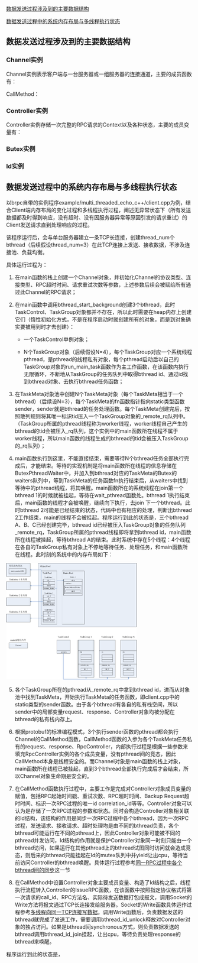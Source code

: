 [数据发送过程涉及到的主要数据结构](#数据发送过程涉及到的主要数据结构) 

[数据发送过程中的系统内存布局与多线程执行状态](#数据发送过程中的系统内存布局与多线程执行状态) 

## 数据发送过程涉及到的主要数据结构
### Channel实例
Channel实例表示客户端与一台服务器或一组服务器的连接通道，主要的成员函数有：

CallMethod：

### Controller实例
Controller实例存储一次完整的RPC请求的Context以及各种状态，主要的成员变量有：



### Butex实例

### Id实例


## 数据发送过程中的系统内存布局与多线程执行状态
以brpc自带的实例程序example/multi_threaded_echo_c++/client.cpp为例，结合Client端内存布局的变化过程和多线程执行过程，阐述无异常状态下（所有发送数据都及时得到响应，没有超时、没有因服务器异常等原因引发的请求重试）的Client发送请求直到处理响应的过程。

该程序运行后，会与单台服务器建立一条TCP长连接，创建thread_num个bthread（后续假设thread_num=3）在此TCP连接上发送、接收数据，不涉及连接池、负载均衡。

具体运行过程为：

1. 在main函数的栈上创建一个Channel对象，并初始化Channel的协议类型、连接类型、RPC超时时间、请求重试次数等参数，上述参数后续会被赋给所有通过此Channel的RPC请求；

2. 在main函数中调用bthread_start_background创建3个bthread，此时TaskControl、TaskGroup对象都并不存在，所以此时需要在heap内存上创建它们（惰性初始化方式，不是在程序启动时就创建所有的对象，而是到对象确实要被用到时才去创建）：

   - 一个TaskControl单例对象；
   
   - N个TaskGroup对象（后续假设N=4），每个TaskGroup对应一个系统线程pthread，是pthread的线程私有对象，每个pthread启动后以自己的TaskGroup对象的run_main_task函数作为主工作函数，在该函数内执行无限循环，不断地从TaskGroup的任务队列中取得bthread id、通过id找到bthread对象、去执行bthread任务函数；
   
3. 在TaskMeta对象池中创建N个TaskMeta对象（每个TaskMeta相当于一个bthread）（后续设N=3），每个TaskMeta的fn函数指针指向static类型函数sender，sender就是bthread的任务处理函数。每个TaskMeta创建完后，按照散列规则将其唯一标识tid压入一个TaskGroup对象的_remote_rq队列中。（TaskGroup所属的pthread线程称为worker线程，worker线程自己产生的bthread的tid会被压入_rq队列，这个实例中的main函数所在线程不属于worker线程，所以main函数的线程生成的bthread的tid会被压入TaskGroup的_rq队列）；

4. main函数执行到这里，不能直接结束，需要等待N个bthread任务全部执行完成后，才能结束。等待的实现机制是将main函数所在线程的信息存储在ButexPthreadWaiter中，并加入到bthread对应的TaskMeta的Butex的waiters队列中，等到TaskMeta的任务函数fn执行结束后，从waiters中找到等待中的pthread线程，将其唤醒。main函数所在的系统线程在join第一个bthread 1的时候就被挂起，等待在wait_pthread函数处。bthread 1执行结束后，main函数的线程才会被唤醒，继续向下执行，去join 下一个bthread。此时bthread 2可能是已经结束的状态，代码中也有相应的处理，判断出bthread 2工作结束，main的线程不会被挂起。程序运行到此的状态是，三个bthread A、B、C已经创建完毕，bthread id已经被压入TaskGroup对象的任务队列_remote_rq，TaskGroup所属的pthread线程即将拿到bthread id，main函数所在线程被挂起，等待bthread A的结束。此时系统中存在5个线程：4个线程在各自的TaskGroup私有对象上不停地等待任务、处理任务，和main函数所在线程。此时刻的系统中的内存布局如下：

<img src="../images/client_send_req_1.png" width="70%" height="70%"/>


5. 各个TaskGroup所在的pthread从_remote_rq中拿到bthread id，进而从对象池中找到TaskMeta，开始执行TaskMeta的任务函数，即client.cpp中的static类型的sender函数。由于各个bthread有各自的私有栈空间，所以sender中的局部变量request、response、Controller对象均被分配在bthread的私有栈内存上。

6. 根据protobuf的标准编程模式，3个执行sender函数的pthread都会执行Channel的CallMethod函数，CallMethod函数的入参为各个TaskMeta任务私有的request、response、RpcController，内部执行过程是根据一些参数来填充RpcController实例的各个成员变量，没有pthread间的竞态，因此CallMethod本身是线程安全的。而Channel对象是main函数的栈上对象，main函数所在线程已被挂起，直到3个bthread全部执行完成后才会结束，所以Channel对象生命期是安全的。

7. 在CallMethod函数执行过程中，主要工作是完成对Controller对象成员变量的赋值，包括RPC起始时间戳、重试次数、RPC超时时间、Backup Request超时时间、标识一次RPC过程的唯一id correlation_id等等。Controller对象可以认为是存储了一次RPC过程的参数和状态。同时会构造Controller对象相关联的Id结构，该结构的作用是同步一次RPC过程中各个bthread，因为一次RPC过程，发送请求、接收请求、超时处理均是由不同的bthread负责，各个bthread可能运行在不同的pthread上，因此Controller对象可能被不同的pthread并发访问，Id结构的作用就是保护Controller对象同一时刻只能由一个bthread访问，如果运行在其他pthread上的bthread试图同时访问就会造成竞态，则后来的bthread只能挂起在Id的mutex队列中并yield让出cpu，等待当前访问Controller的bthread唤醒。具体运行过程参考[同一RPC过程中各个bthread间的同步](client_bthread_sync.md)这一节

8. 在CallMethod中设置Controller对象主要成员变量、构造了Id结构之后，线程执行流程转入Controller的IssueRPC函数，在该函数中按照指定协议格式将第一次请求的call_id、RPC方法名、实际待发送数据打包成报文，调用Socket的Write方法将报文通过TCP长连接发给服务器。Socket的Write函数具体运作过程参考[多线程向同一TCP连接写数据](io_write.md)。调用Write函数后，负责数据发送的bthread就完成了发送工作，需要调用bthread_id_unlock释放对Controller对象的独占访问。如果是bthread间synchronous方式，则负责数据发送的bthread调用bthread_id_join挂起，让出cpu，等待负责处理response的bthread来唤醒。

程序运行到此的状态是，


